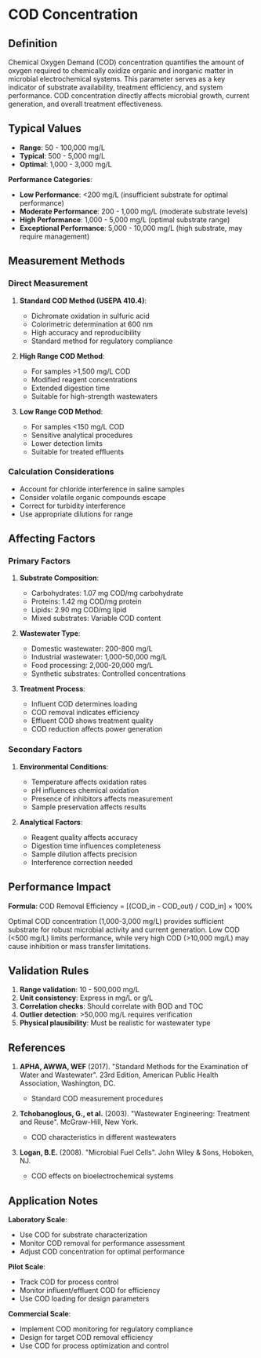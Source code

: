 <!--
Parameter ID: cod_concentration
Category: biological
Generated: 2025-01-16T12:15:00.000Z
-->

# COD Concentration

## Definition

Chemical Oxygen Demand (COD) concentration quantifies the amount of oxygen
required to chemically oxidize organic and inorganic matter in microbial
electrochemical systems. This parameter serves as a key indicator of substrate
availability, treatment efficiency, and system performance. COD concentration
directly affects microbial growth, current generation, and overall treatment
effectiveness.

## Typical Values

- **Range**: 50 - 100,000 mg/L
- **Typical**: 500 - 5,000 mg/L
- **Optimal**: 1,000 - 3,000 mg/L

**Performance Categories**:

- **Low Performance**: <200 mg/L (insufficient substrate for optimal
  performance)
- **Moderate Performance**: 200 - 1,000 mg/L (moderate substrate levels)
- **High Performance**: 1,000 - 5,000 mg/L (optimal substrate range)
- **Exceptional Performance**: 5,000 - 10,000 mg/L (high substrate, may require
  management)

## Measurement Methods

### Direct Measurement

1. **Standard COD Method (USEPA 410.4)**:
   - Dichromate oxidation in sulfuric acid
   - Colorimetric determination at 600 nm
   - High accuracy and reproducibility
   - Standard method for regulatory compliance

2. **High Range COD Method**:
   - For samples >1,500 mg/L COD
   - Modified reagent concentrations
   - Extended digestion time
   - Suitable for high-strength wastewaters

3. **Low Range COD Method**:
   - For samples <150 mg/L COD
   - Sensitive analytical procedures
   - Lower detection limits
   - Suitable for treated effluents

### Calculation Considerations

- Account for chloride interference in saline samples
- Consider volatile organic compounds escape
- Correct for turbidity interference
- Use appropriate dilutions for range

## Affecting Factors

### Primary Factors

1. **Substrate Composition**:
   - Carbohydrates: 1.07 mg COD/mg carbohydrate
   - Proteins: 1.42 mg COD/mg protein
   - Lipids: 2.90 mg COD/mg lipid
   - Mixed substrates: Variable COD content

2. **Wastewater Type**:
   - Domestic wastewater: 200-800 mg/L
   - Industrial wastewater: 1,000-50,000 mg/L
   - Food processing: 2,000-20,000 mg/L
   - Synthetic substrates: Controlled concentrations

3. **Treatment Process**:
   - Influent COD determines loading
   - COD removal indicates efficiency
   - Effluent COD shows treatment quality
   - COD reduction affects power generation

### Secondary Factors

1. **Environmental Conditions**:
   - Temperature affects oxidation rates
   - pH influences chemical oxidation
   - Presence of inhibitors affects measurement
   - Sample preservation affects results

2. **Analytical Factors**:
   - Reagent quality affects accuracy
   - Digestion time influences completeness
   - Sample dilution affects precision
   - Interference correction needed

## Performance Impact

**Formula**: COD Removal Efficiency = [(COD_in - COD_out) / COD_in] × 100%

Optimal COD concentration (1,000-3,000 mg/L) provides sufficient substrate for
robust microbial activity and current generation. Low COD (<500 mg/L) limits
performance, while very high COD (>10,000 mg/L) may cause inhibition or mass
transfer limitations.

## Validation Rules

1. **Range validation**: 10 - 500,000 mg/L
2. **Unit consistency**: Express in mg/L or g/L
3. **Correlation checks**: Should correlate with BOD and TOC
4. **Outlier detection**: >50,000 mg/L requires verification
5. **Physical plausibility**: Must be realistic for wastewater type

## References

1. **APHA, AWWA, WEF** (2017). "Standard Methods for the Examination of Water
   and Wastewater". 23rd Edition, American Public Health Association,
   Washington, DC.
   - Standard COD measurement procedures

2. **Tchobanoglous, G., et al.** (2003). "Wastewater Engineering: Treatment and
   Reuse". McGraw-Hill, New York.
   - COD characteristics in different wastewaters

3. **Logan, B.E.** (2008). "Microbial Fuel Cells". John Wiley & Sons, Hoboken,
   NJ.
   - COD effects on bioelectrochemical systems

## Application Notes

**Laboratory Scale**:

- Use COD for substrate characterization
- Monitor COD removal for performance assessment
- Adjust COD concentration for optimal performance

**Pilot Scale**:

- Track COD for process control
- Monitor influent/effluent COD for efficiency
- Use COD loading for design parameters

**Commercial Scale**:

- Implement COD monitoring for regulatory compliance
- Design for target COD removal efficiency
- Use COD for process optimization and control
